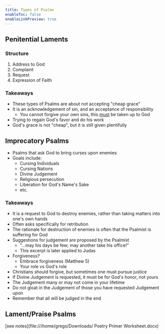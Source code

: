 ```yaml
---
title: Types of Psalms
enableToc: false
enableLinkPreview: true
---
```


## Penitential Laments

### Structure

1. Address to God
2. Complaint
3. Request
4. Expression of Faith

### Takeaways

- These types of Psalms are about not accepting "cheap grace"
- It is an acknowledgement of sin, and an acceptance of responsibility
	- You cannot forgive your own sins, this <u>must</u> be taken up to God
- Trying to regain God's favor and do his work
- God's grace is not "cheap", but it is still given plentifully

## Imprecatory Psalms

- Psalms that ask God to bring curses upon enemies
- Goals include:
	- Cursing Individuals
	- Cursing Nations
	- Divine Judgement
	- Religious persecution
	- Liberation for God's Name's Sake
	- etc.

### Takeaways

- It is a request to God to destroy enemies, rather than taking matters into one's own hands
- Often asks specifically for retribution
- The rationale for destruction of enemies is often that the Psalmist is suffering for God
- Suggestions for judgement are proposed by the Psalmist
	- "...may his days be few; may another take his office!"
	- This excerpt is later applied to Judas
- Forgiveness?
	- Embrace forgiveness (Matthew 5)
	- Your role vs God's role
- Christians should forgive, but sometimes one must pursue justice
- If Divine Judgement is requested, it must be for God's honor, not yours
- The Judgement many or may not come in your lifetime
- Do not gloat in the Judgement of those you have requested Judgement upon
- Remember that all will be judged in the end

## Lament/Praise Psalms
[see notes](file:///home/gregs/Downloads/ Poetry Primer Worksheet.docx)
